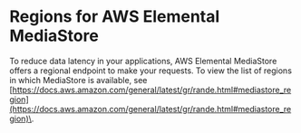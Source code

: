 # Regions for AWS Elemental MediaStore<a name="what-is-regions"></a>

To reduce data latency in your applications, AWS Elemental MediaStore offers a regional endpoint to make your requests\. To view the list of regions in which MediaStore is available, see [https://docs.aws.amazon.com/general/latest/gr/rande.html#mediastore_region](https://docs.aws.amazon.com/general/latest/gr/rande.html#mediastore_region)\.